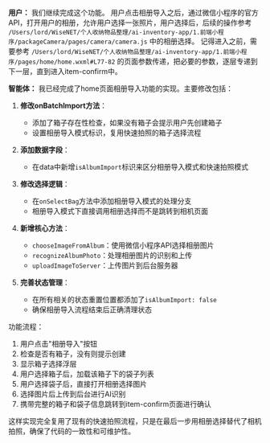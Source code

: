 **用户：** 
我们继续完成这个功能。 
用户点击相册导入之后，通过微信小程序的官方API，打开用户的相册，允许用户选择一张照片，用户选择后，后续的操作参考 `/Users/lord/WiseNET/个人收纳物品整理/ai-inventory-app/1.前端小程序/packageCamera/pages/camera/camera.js` 中的相册选择。 
记得进入之前，需要参考 `/Users/lord/WiseNET/个人收纳物品整理/ai-inventory-app/1.前端小程序/pages/home/home.wxml#L77-82` 的页面参数传递，把必要的参数，逐层专递到下一层，直到进入item-confirm中。

**智能体：** 
我已经完成了home页面相册导入功能的实现。主要修改包括：

1. **修改onBatchImport方法**：
   - 添加了箱子存在性检查，如果没有箱子会提示用户先创建箱子
   - 设置相册导入模式标识，复用快速拍照的箱子选择流程

2. **添加数据字段**：
   - 在data中新增`isAlbumImport`标识来区分相册导入模式和快速拍照模式

3. **修改选择逻辑**：
   - 在`onSelectBag`方法中添加相册导入模式的处理分支
   - 相册导入模式下直接调用相册选择而不是跳转到相机页面

4. **新增核心方法**：
   - `chooseImageFromAlbum`：使用微信小程序API选择相册图片
   - `recognizeAlbumPhoto`：处理相册图片的识别和上传
   - `uploadImageToServer`：上传图片到后台服务器

5. **完善状态管理**：
   - 在所有相关的状态重置位置都添加了`isAlbumImport: false`
   - 确保相册导入流程结束后正确清理状态

功能流程：
1. 用户点击"相册导入"按钮
2. 检查是否有箱子，没有则提示创建
3. 显示箱子选择浮层
4. 用户选择箱子后，加载该箱子下的袋子列表
5. 用户选择袋子后，直接打开相册选择图片
6. 选择图片后上传到后台进行AI识别
7. 携带完整的箱子和袋子信息跳转到item-confirm页面进行确认

这样实现完全复用了现有的快速拍照流程，只是在最后一步用相册选择替代了相机拍照，确保了代码的一致性和可维护性。